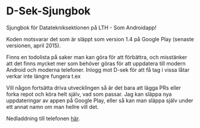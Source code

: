 # D-Sek-Sjungbok

Sjungbok för Datatekniksektionen på LTH - Som Androidapp!

Koden motsvarar det som är släppt som version 1.4 på Google Play (senaste versionen, april 2015).

Finns en todolista på saker man kan göra för att förbättra, och misstänker att det finns mycket mer som behöver göras för att uppdatera till modern Android och moderna telefoner.
Inlogg mot D-sek för att få tag i vissa låtar verkar inte längre fungera t.ex

Vill någon fortsätta driva utvecklingen så är det bara att lägga PRs eller forka repot och köra helt själv, vad som passar.
Jag kan släppa nya uppdateringar av appen på Google Play, eller så kan man släppa själv under ett annat namn om man hellre vill det.

Nedladdning till telefonen [här](https://play.google.com/store/apps/details?id=com.sjung.sjungbok&hl=en).